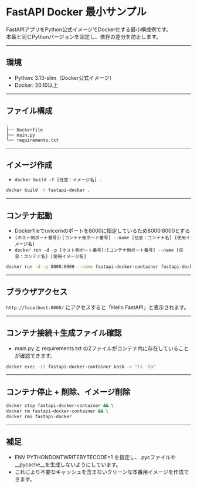 # FastAPI Docker 最小サンプル

FastAPIアプリをPython公式イメージでDocker化する最小構成例です。  
本番と同じPythonバージョンを固定し、依存の差分を防止します。

---

## 環境
- Python: 3.13-slim（Docker公式イメージ）
- Docker: 20.10以上

---

## ファイル構成
```
.
├── Dockerfile
├── main.py
└── requirements.txt
```

---

## イメージ作成
- `docker build -t [任意：イメージ名] .`
```bash
docker build -t fastapi-docker .
```

---

## コンテナ起動
- Dockerfileでuvicornのポートを8000に指定しているため8000:8000とする
- `[ホスト側ポート番号]:[コンテナ側ポート番号] --name [任意：コンテナ名] [使用イメージ名]`
- `docker run -d -p [ホスト側ポート番号]:[コンテナ側ポート番号] --name [任意：コンテナ名] [使用イメージ名]`

```bash
docker run -d -p 8000:8000 --name fastapi-docker-container fastapi-docker
```

---

## ブラウザアクセス
`http://localhost:8000/` にアクセスすると「Hello FastAPI」と表示されます。

---

## コンテナ接続＋生成ファイル確認
- main.py と requirements.txt の2ファイルがコンテナ内に存在していることが確認できます。
```bash
docker exec -it fastapi-docker-container bash -c "ls -la"
```

---

## コンテナ停止 + 削除、イメージ削除
```bash
docker stop fastapi-docker-container && \
docker rm fastapi-docker-container && \
docker rmi fastapi-docker
```

---

## 補足
- ENV PYTHONDONTWRITEBYTECODE=1 を指定し、.pycファイルや__pycache__を生成しないようにしています。
- これにより不要なキャッシュを含まないクリーンな本番用イメージを作成できます。
